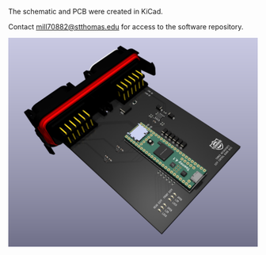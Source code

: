 The schematic and PCB were created in KiCad.

Contact <mill70882@stthomas.edu> for access to the software repository.

![PCB](images/board_projection.png)
